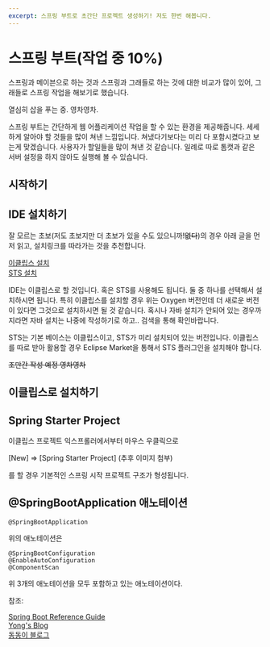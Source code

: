 ```yaml
---
excerpt: 스프링 부트로 초간단 프로젝트 생성하기! 저도 한번 해봅니다.
---
```


# 스프링 부트(작업 중 10%)

스프링과 메이븐으로 하는 것과 스프링과 그래들로 하는 것에 대한 비교가 많이 있어, 그래들로 스프링 작업을 해보기로 했습니다.

열심히 삽을 푸는 중. 영차영차.

스프링 부트는 간단하게 웹 어플리케이션 작업을 할 수 있는 환경을 제공해줍니다.
세세하게 알아야 할 것들을 많이 쳐낸 느낌입니다.
쳐냈다기보다는 미리 다 포함시켰다고 보는게 맞겠습니다.
사용자가 할일들을 많이 쳐낸 것 같습니다.
일례로 따로 톰캣과 같은 서버 설정을 하지 않아도 실행해 볼 수 있습니다.

## 시작하기

## IDE 설치하기

잘 모르는 초보(저도 초보지만 더 초보가 있을 수도 있으니까!~~없다~~)의 경우 아래 글을 먼저 읽고, 설치링크를 따라가는 것을 추천합니다.

[이클립스 설치](http://www.eclipse.org/downloads/packages/eclipse-ide-java-ee-developers/oxygen1a)<br>
[STS 설치](https://spring.io/tools/sts/all)<br>

IDE는 이클립스로 할 것입니다.
혹은 STS를 사용해도 됩니다.
둘 중 하나를 선택해서 설치하시면 됩니다.
특히 이클립스를 설치할 경우 위는 Oxygen 버전인데 더 새로운 버전이 있다면 그것으로 설치하시면 될 것 같습니다.
혹시나 자바 설치가 안되어 있는 경우까지라면 자바 설치는 나중에 작성하기로 하고.. 검색을 통해 확인바랍니다.

STS는 기본 베이스는 이클립스이고, STS가 미리 설치되어 있는 버전입니다.
이클립스를 따로 받아 활용할 경우 Eclipse Market을 통해서 STS 플러그인을 설치해야 합니다.

~~조만간 작성 예정 영차영차~~

## 이클립스로 설치하기


## Spring Starter Project

이클립스 프로젝트 익스프롤러에서부터 마우스 우클릭으로

[New] => [Spring Starter Project]
(추후 이미지 첨부)

를 할 경우 기본적인 스프링 시작 프로젝트 구조가 형성됩니다.

## @SpringBootApplication 애노테이션

~~~
@SpringBootApplication
~~~
위의 애노테이션은
~~~
@SpringBootConfiguration
@EnableAutoConfiguration
@ComponentScan
~~~
위 3개의 애노테이션을 모두 포함하고 있는 애노테이션이다.



참조:

[Spring Boot Reference Guide](https://docs.spring.io/spring-boot/docs/current/reference/html/)<br>
[Yong's Blog](http://yonguri.tistory.com/12?category=359079)<br>
[동동이 블로그](http://blog.naver.com/PostView.nhn?blogId=shindonga89&logNo=220263793482)<br>
